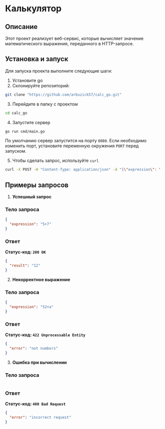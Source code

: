 # Калькулятор

## Описание

Этот проект реализует веб-сервис, которые вычисляет значение математического выражения, переданного в HTTP-запросе.

## Установка и запуск

Для запуска проекта выполните следующие шаги:

1. Установите go
2. Склонируйте репозиторий:

```bash
git clone "https://github.com/arbuzick57/calc_go.git"
```

3. Перейдите в папку с проектом

```bash
cd calc_go
```

4. Запустите сервер

```bash
go run cmd/main.go
```

По умолчанию сервер запустится на порту `8080`. Если необходимо изменить порт, установите переменную окружения `PORT` перед запуском.

5. Чтобы сделать запрос, используйте `curl`

```bash
curl -X POST -H "Content-Type: application/json" -d "{\"expression\": \"5+2\"}" http://localhost:8080
```

## Примеры запросов

1. **Успешный запрос**

### Тело запроса

```json
{
  "expression": "5+7"
}
```

### Ответ

**Статус-код: `200 OK`**

```json
{
  "result": "12"
}
```

2. **Некорректное выражение**

### Тело запроса

```json
{
  "expression": "52+a"
}
```

### Ответ

**Статус-код: `422 Unprocessable Entity`**

```json
{
  "error": "not numbers"
}
```

3. **Ошибка при вычислении**

### Тело запроса

```json

```

### Ответ

**Статус-код: `400 Bad Request`**

```json
{
  "error": "incorrect request"
}
```
